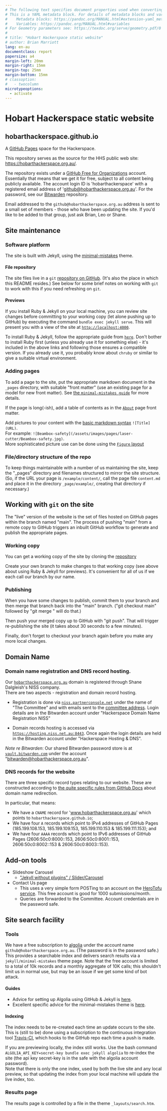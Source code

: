 ```yaml
---
# The following text specifies document properties used when converting to PDF via pandoc (use: pandoc -s --variable colorlinks=true --variable urlcolor="teal" -o README.pdf README.md )
# This is a YAML metadata block. For details of metadata blocks and variables see:
#    Metadata blocks: https://pandoc.org/MANUAL.html#extension-yaml_metadata_block
#    Variables: https://pandoc.org/MANUAL.html#variables
# For Geometry parameters see: https://texdoc.org/serve/geometry.pdf/0
#
# title: "Hobart Hackerspace static website"
# author: Brian Marriott
lang: en-au
documentclass: report
papersize: a4
margin-left: 20mm
margin-right: 15mm
margin-top: 25mm
margin-bottom: 15mm
# classoption:
# 	- twocolumn
microtypeoptions:
  - activate
---
```


# Hobart Hackerspace static website
## hobarthackerspace.github.io
A [GitHub Pages](https://docs.github.com/en/pages) space for the Hackerspace.

This repository serves as the source for the HHS public web site: <https://hobarthackerspace.org.au/>.

The repository exists under a [GitHub Free for Organizations](https://docs.github.com/en/get-started/learning-about-github/githubs-products#github-free-for-organizations) account. 
Essentially that means that we get it for free, subject to all content being publicly available. 
The account login ID is 'hobarthackerspace' with a registered email address of 'github@hobarthackerspace.org.au'. For the password, see our [Bitwarden](https://vault.bitwarden.com/) repository.

Email addressed to the `github@hobarthackerspace.org.au` address is sent to a small set of members - those who have been updating the site. If you'd like to be added to that group, just ask Brian, Leo or Shane.

## Site maintenance

### Software platform

The site is built with Jekyll, using the [minimal-mistakes](https://github.com/mmistakes/minimal-mistakes/) theme.

#### File repository
The site files live in a `git` [repository on GitHub](https://github.com/hobarthackerspace/hobarthackerspace.github.io). (It's also the place in which this README resides.) See below for some brief notes on working with `git` to work with this if you need refreshing on `git`.

#### Previews
If you install Ruby & Jekyll on your local machine, you can review site changes before committing to your working copy (let alone pushing up to GitHub) by executing the command `bundle exec jekyll serve`. This will present you with a view of the site at [`http://localhost:4000`](http://localhost:4000).

To install Ruby & Jekyll, follow the appropriate guide from [`here`](https://jekyllrb.com/docs/installation/). Don't bother to install Ruby first (unless you already use it for something else) - it's included in the above links and following those ensures a compatible version. If you already use it, you probably know about `chruby` or similar to give a suitable virtual environment.

### Adding pages

To add a page to the site, put the appropriate markdown document in the `_pages` directory, 
with suitable "front matter" (use an existing page for a model for new front matter). See [the `minimal-mistakes guide`](https://mmistakes.github.io/minimal-mistakes/docs/pages/) for more details.

If the page is long(-ish), add a table of contents as in the [`About`](https://hobarthackerspace.org.au/about/) page front matter.

Add pictures to your content with the [basic markdown syntax](https://www.markdownguide.org/basic-syntax) `![Title](URL)`.  
For example: `![Beambox-safety](/assets/images/pages/laser-cutter/Beambox-safety.jpg)`.  
More sophisticated picture use can be done using the [`Figure` layout](https://mmistakes.github.io/minimal-mistakes/docs/helpers/#figure)

### File/directory structure of the repo

To keep things maintainable with a number of us maintaining the site, keep the "_pages" directory and filenames structured
to mirror the site structure. (So, if the URL your page is `/example/content/`, call the page file `content.md` 
and place it in the directory `_page/example/`, creating that directory if necessary.)


## Working with `git` on the site

The "live" version of the website is the set of files hosted on GitHub pages within the branch named "main". The process of pushing "main" from a remote copy to GitHub triggers an inbuilt GitHub workflow to generate and publish the appropriate pages.

### Working copy
You can get a working copy of the site by cloning the [repository](https://github.com/hobarthackerspace/hobarthackerspace.github.io)  

Create your own branch to make changes to that working copy (see above about using Ruby & Jekyll for previews). It's convenient for all of us if we each call our branch by our name.

### Publishing
When you have some changes to publish, commit them to your branch 
  and then merge that branch back into the "main" branch. 
  ("git checkout main" followed by "git merge <yourbranchname>" will do that.)

Then push your merged copy up to GitHub with "git push". That will trigger re-publishing the site (it takes about 30 seconds to a few minutes).

Finally, don't forget to checkout your branch again before you make any more local changes.


## Domain Name
### Domain name registration and DNS record hosting.

Our [`hobarthackerspace.org.au`](https://hobarthackerspace.org.au) domain is registered through Shane Dalgleish's NISS company.  
There are two aspects - registration and domain record hosting.

- Registration is done via [`niss.partnerconsole.net`](https://niss.partnerconsole.net) 
  under the name of "The Committee" and with emails sent to 
  the [committee address](mailto:committee@hobarthackerspace.org.au). 
  Login details are in the Bitwarden account under "Hackerspace Domain Name Registration NISS" 

- Domain records hosting is accessed via [`https://hosting.niss.net.au:8443`](https://hosting.niss.net.au:8443). 
  Once again the login details are held in the Bitwarden account under "Hackerspace Hosting & DNS".

*Note re Bitwarden*: Our shared Bitwarden password store is at 
  [`vault.bitwarden.com`](https://vault.bitwarden.com) 
  under the account "bitwarden@hobarthackerspace.org.au".

### DNS records for the website

There are three specific record types relating to our website. These are constructed according to [the quite specific rules from GitHub Docs](https://docs.github.com/en/pages/configuring-a-custom-domain-for-your-github-pages-site/managing-a-custom-domain-for-your-github-pages-site) about domain name redirection. 

In particular, that means:

- We have a `CNAME` record for 'www.hobarthackerspace.org.au' which points to `hobarthackerspace.github.io`;  
- We have four `A` records which point to IPv4 addresses of GitHub Pages (185.199.108.153, 185.199.109.153, 185.199.110.153 & 185.199.111.153); and  
- We have four `AAAA` records which point to IPv6 addresses of GitHub Pages (2606:50c0:8000::153, 2606:50c0:8001::153, 2606:50c0:8002::153 & 2606:50c0:8003::153).  

## Add-on tools

- Slideshow Carousel
  - ["Jekyll without plugins" / Slider/Carousel](https://jekyllcodex.org/without-plugin/slider/#)
- Contact Us page
  - This uses a very simple form POSTing to an account on the [HeroTofu service](https://herotofu.com/).  This free account is good for 1000 submissions/month.
  - Queries are forwarded to the Committee. Account credentials are in the password safe. 

## Site search facility

### Tools

We have a free subscription to [algolia](https://www.algolia.com/apps/DHEV60939M/dashboard) under the account 
name `github@hobarthackerspace.org.au`. (The password is in the password safe.) This provides a searchable index
and delivers search results via a `jekyll/minimal-mistakes` theme page. Note that the free account is limited to
a total of 10k records and a monthly aggregate of 10K calls; this shouldn't limit us in normal use, but may be an 
issue if we get some kind of bot attack.

#### Guides

- Advice for setting up Algolia using GitHub & Jekyll is 
[here](https://community.algolia.com/jekyll-algolia/github-pages.html). 
- Excellent specific advice for the minimal-mistakes theme is 
[here](https://mmistakes.github.io/minimal-mistakes/docs/configuration/#site-search).

#### Indexing

The index needs to be re-created each time an update occurs to the site. This is (still to be) done using a 
subscription to the continuous integration tool [Travis-CI](https://travis-ci.org/), which hooks to the GitHub
repo each time a push is made. 

If you are previewing locally, the index still works. Use the bash command 
`ALGOLIA_API_KEY=secret-key bundle exec jekyll algolia` to re-index the site 
(the api key secret-key is in the safe with the algolia account password).  
Note that there is only the one index, used by both the live site and any local preview, 
so that updating the index from your local machine will update the live index, too.

### Results page

The results page is controlled by a file in the theme `_layouts/search.htm`.
